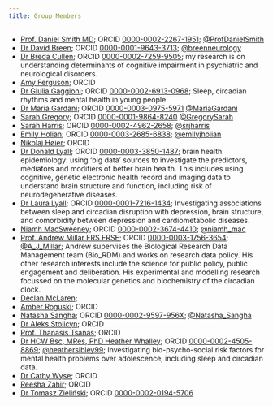 ```yaml
---
title: Group Members
---
```



- [Prof. Daniel Smith MD](https://www.ed.ac.uk/profile/professor-daniel-j-smith); ORCID [0000-0002-2267-1951](https://orcid.org/0000-0002-2267-1951); [@ProfDanielSmith](https://twitter.com/ProfDanielSmith)
- [Dr David Breen](https://www.research.ed.ac.uk/en/persons/david-breen); ORCID [0000-0001-9643-3713](https://orcid.org/0000-0001-9643-3713); [@breenneurology](https://twitter.com/breenneurology)
- [Dr Breda Cullen](https://www.gla.ac.uk/researchinstitutes/healthwellbeing/staff/bredacullen/); ORCID [0000-0002-7259-9505](https://orcid.org/0000-0002-7259-9505); my research is on understanding determinants of cognitive impairment in psychiatric and neurological disorders.  
- [Amy Ferguson](); ORCID []()
- [Dr Giulia Gaggioni](); ORCID [0000-0002-6913-0968](https://orcid.org/0000-0002-6913-0968); Sleep, circadian rhythms and mental health in young people.
- [Dr Maria Gardani](https://www.ed.ac.uk/profile/dr-maria-gardani); ORCID [0000-0003-0975-5971](https://orcid.org/0000-0003-0975-5971) [@MariaGardani](https://twitter.com/MariaGardani)
- [Sarah Gregory](https://www.ed.ac.uk/profile/sarah-gregory); ORCID [0000-0001-9864-8240](https://orcid.org/0000-0001-9864-8240) [@GregorySarah](https://twitter.com/GregorySarah)
- [Sarah Harris](); ORCID [0000-0002-4962-2658](https://orcid.org/0000-0002-4962-2658); [@srjharris](https://twitter.com/srjharris)
- [Emily Holian](); ORCID [0000-0003-2685-6838](https://orcid.org/0000-0003-2685-6838); [@emilyjholian](https://twitter.com/emilyjholian)
- [Nikolaj Høier](); ORCID []()
- [Dr Donald Lyall](https://www.gla.ac.uk/schools/healthwellbeing/staff/donaldlyall/#biography,researchinterests,grants,teaching,supervision); ORCID [0000-0003-3850-1487](https://orcid.org/0000-0003-3850-1487); brain health epidemiology: using ‘big data’ sources to investigate the predictors, mediators and modifiers of better brain health. This includes using cognitive, genetic electronic health record and imaging data to understand brain structure and function, including risk of neurodegenerative diseases. 
- [Dr Laura Lyall](https://www.gla.ac.uk/researchinstitutes/healthwellbeing/staff/lauralyall/); ORCID [0000-0001-7216-1434](https://orcid.org/0000-0001-7216-1434); Investigating associations between sleep and circadian disruption with depression, brain structure, and comorbidity between depression and cardiometabolic diseases.
- [Niamh MacSweeney](https://www.ed.ac.uk/profile/niamh-macsweeney); ORCID [0000-0002-3674-4410](https://orcid.org/0000-0002-3674-4410); [@niamh_mac](https://twitter.com/niamh_mac)
- [Prof. Andrew Millar FRS FRSE](http://www.amillar.org); ORCID [0000-0003-1756-3654](https://orcid.org/0000-0003-1756-3654); [@A_J_Millar](https://twitter.com/A_J_Millar); Andrew supervises the Biological Research Data Management team (Bio_RDM) and works on research data policy. His other research interests include the science for public policy, public engagement and deliberation. His experimental and modelling research focussed on the molecular genetics and biochemistry of the circadian clock.
- [Declan McLaren](); 
- [Amber Roguski](); ORCID []()
- [Natasha Sangha](https://www.gla.ac.uk/pgrs/natashasangha/#publications,articles,supervisors); ORCID [0000-0002-9597-956X](https://orcid.org/0000-0002-9597-956X); [@Natasha_Sangha](https://twitter.com/Natasha_Sangha)
- [Dr Aleks Stolicyn](); ORCID []()
- [Prof. Thanasis Tsanas](); ORCID []()
- [Dr HCW Bsc, MRes, PhD Heather Whalley](https://www.ed.ac.uk/profile/dr-heather-whalley); ORCID [0000-0002-4505-8869](https://orcid.org/0000-0002-4505-8869); [@heathersibley99](https://twitter.com/heathersibley99); Investigating bio-psycho-social risk factors for mental health problems over adolescence, including sleep and circadian data. 
- [Dr Cathy Wyse](); ORCID []()
- [Reesha Zahir](); ORCID []()
- [Dr Tomasz Zieliński](https://www.research.ed.ac.uk/en/persons/tomasz-zielinski); ORCID [0000-0002-0194-5706](https://orcid.org/0000-0002-0194-5706)

